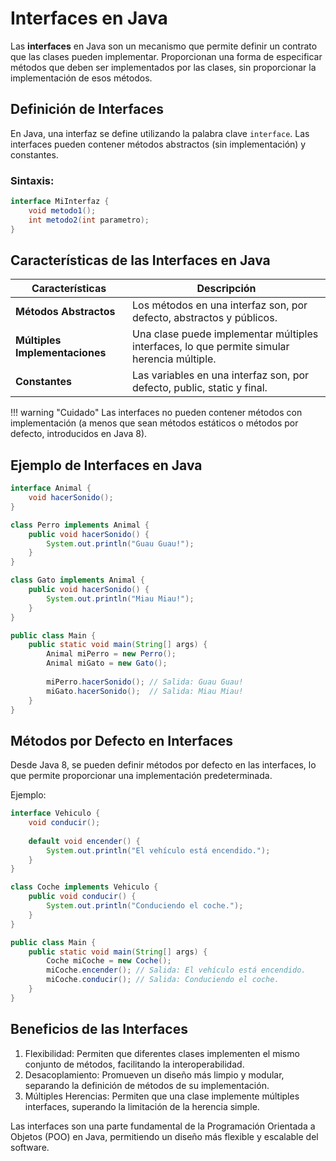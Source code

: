 # Interfaces en Java

Las **interfaces** en Java son un mecanismo que permite definir un contrato que las clases pueden implementar. Proporcionan una forma de especificar métodos que deben ser implementados por las clases, sin proporcionar la implementación de esos métodos.

## Definición de Interfaces
En Java, una interfaz se define utilizando la palabra clave `interface`. Las interfaces pueden contener métodos abstractos (sin implementación) y constantes.

### Sintaxis:
```java
interface MiInterfaz {
    void metodo1();
    int metodo2(int parametro);
}
```

## Características de las Interfaces en Java
| Características | Descripción |
|-----------------|-------------|
| **Métodos Abstractos** | Los métodos en una interfaz son, por defecto, abstractos y públicos. |
| **Múltiples Implementaciones** | Una clase puede implementar múltiples interfaces, lo que permite simular herencia múltiple. |
| **Constantes** | Las variables en una interfaz son, por defecto, public, static y final. |

!!! warning "Cuidado" 
    Las interfaces no pueden contener métodos con implementación (a menos que sean métodos estáticos o métodos por defecto, introducidos en Java 8).

## Ejemplo de Interfaces en Java
```java
interface Animal {
    void hacerSonido();
}

class Perro implements Animal {
    public void hacerSonido() {
        System.out.println("Guau Guau!");
    }
}

class Gato implements Animal {
    public void hacerSonido() {
        System.out.println("Miau Miau!");
    }
}

public class Main {
    public static void main(String[] args) {
        Animal miPerro = new Perro();
        Animal miGato = new Gato();
        
        miPerro.hacerSonido(); // Salida: Guau Guau!
        miGato.hacerSonido();  // Salida: Miau Miau!
    }
}
```

## Métodos por Defecto en Interfaces
Desde Java 8, se pueden definir métodos por defecto en las interfaces, lo que permite proporcionar una implementación predeterminada.

Ejemplo:
```java
interface Vehiculo {
    void conducir();
    
    default void encender() {
        System.out.println("El vehículo está encendido.");
    }
}

class Coche implements Vehiculo {
    public void conducir() {
        System.out.println("Conduciendo el coche.");
    }
}

public class Main {
    public static void main(String[] args) {
        Coche miCoche = new Coche();
        miCoche.encender(); // Salida: El vehículo está encendido.
        miCoche.conducir(); // Salida: Conduciendo el coche.
    }
}
```

## Beneficios de las Interfaces
1. Flexibilidad: Permiten que diferentes clases implementen el mismo conjunto de métodos, facilitando la interoperabilidad. 
2. Desacoplamiento: Promueven un diseño más limpio y modular, separando la definición de métodos de su implementación. 
3. Múltiples Herencias: Permiten que una clase implemente múltiples interfaces, superando la limitación de la herencia simple.

Las interfaces son una parte fundamental de la Programación Orientada a Objetos (POO) en Java, permitiendo un diseño más flexible y escalable del software.